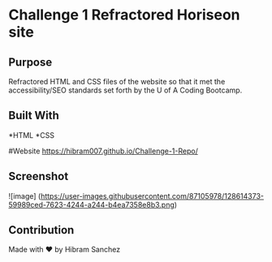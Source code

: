 # Challenge 1 Refractored Horiseon site

## Purpose
Refractored HTML and CSS files of the website so that it met the accessibility/SEO standards set forth by the U of A Coding Bootcamp.

## Built With
*HTML 
*CSS

#Website
https://hibram007.github.io/Challenge-1-Repo/

## Screenshot 
![image]
(https://user-images.githubusercontent.com/87105978/128614373-59989ced-7623-4244-a244-b4ea7358e8b3.png)


## Contribution
Made with ❤️ by Hibram Sanchez


